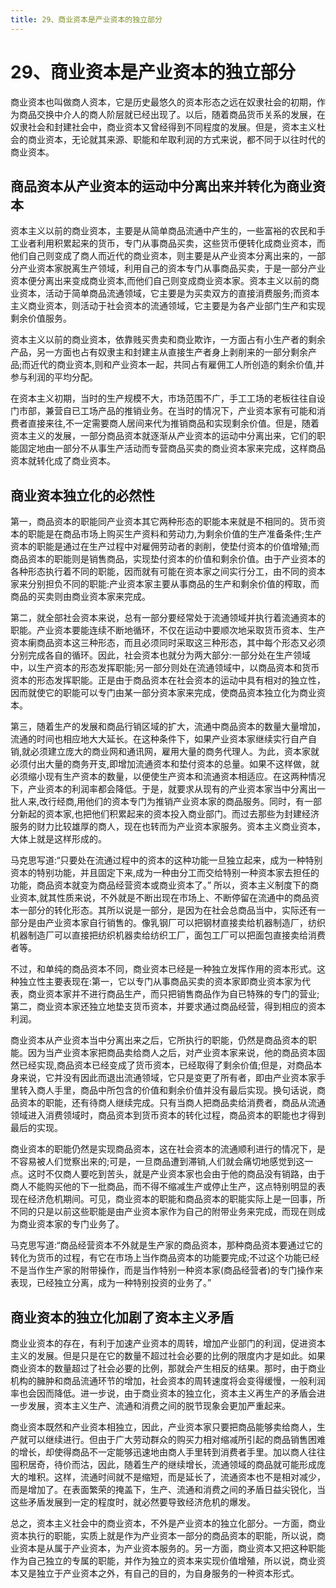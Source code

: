 ```yaml
---
title: 29、商业资本是产业资本的独立部分
---
```

# 29、商业资本是产业资本的独立部分

商业资本也叫做商人资本，它是历史最悠久的资本形态之远在奴隶社会的初期，作为商品交换中介人的商人阶层就已经出现了。以后，随着商品货币关系的发展，在奴隶社会和封建社会中，商业资本又曾经得到不同程度的发展。但是，资本主义杜会的商业资本，无论就其来源、职能和牟取利润的方式来说，都不同于以往时代的商业资本。

## 商品资本从产业资本的运动中分离出来并转化为商业资本

资本主义以前的商业资本，主要是从简单商品流通中产生的，一些富裕的农民和手工业者利用积累起来的货币，专门从事商品买卖，这些货币便转化成商业资本，而他们自己则变成了商人而近代的商业资本，则主要是从产业资本分离出来的，一部分产业资本家脱离生产领域，利用自己的资本专门从事商品买卖，于是一部分产业资本便分离出来变成商业资本,而他们自己则变成商业资本家。资本主义以前的商业资本，活动于简单商品流通领域，它主要是为买卖双方的直接消费服务;而资本主义商业资本，则活动于社会资本的流通领域，它主要是为各产业部门生产和实现剩余价值服务。

资本主义以前的商业资本，依靠贱买贵卖和商业欺诈，一方面占有小生产者的剩余产品，另一方面也占有奴隶主和封建主从直接生产者身上剥削来的一部分剩余产品;而近代的商业资本,则和产业资本一起，共同占有雇佣工人所创造的剩余价值,并参与利润的平均分配。

在资本主义初期，当时的生产规模不大，市场范围不广，手工工场的老板往往自设门市部，兼营自已工场产品的推销业务。在当时的情况下，产业资本家有可能和消费者直接来往,不一定需要商人居间来代为推销商品和实现剩余价值。但是，随着资本主义的发展，一部分商品资本就逐渐从产业资本的运动中分离出来，它们的职能固定地由一部分不从事生产活动而专营商品买卖的商业资本家来完成，这样商品资本就转化成了商业资本。

## 商业资本独立化的必然性

第一，商品资本的职能同产业资本其它两种形态的职能本来就是不相同的。货币资本的职能是在商品市场上购买生产资料和劳动力,为剩余价值的生产准备条件;生产资本的职能是通过在生产过程中对雇佣劳动者的剥削，使垫付资本的价值增殖;而商品资本的职能则是销售商品，实现垫付资本的价值和剩余价值。由于产业资本的各种形态执行着不同的职能，因而就有可能在资本家之间实行分工，由不同的资本家来分别担负不同的职能:产业资本家主要从事商品的生产和剩余价值的榨取，而商品的买卖则由商业资本家来完成。

第二，就全部社会资本来说，总有一部分要经常处于流通领域并执行着流通资本的职能。产业资本要能连续不断地循环，不仅在运动中要顺次地采取货币资本、生产资本瘌商品资本这三种形态，而且必须同时采取这三种形态，其中每个形态又必须分别完成各自的循环。因此，社会资本也就分为两大部分:一部分处在生产领域中，以生产资本的形态发挥职能;另一部分则处在流通领域中，以商品资本和货币资本的形态发挥职能。正是由于商品资本在社会资本的运动中具有相对的独立性，因而就使它的职能可以专门由某一部分资本家来完成，使商品资本独立化为商业资本。

第三，随着生产的发展和商品行销区域的扩大，流通中商品资本的数量大量增加，流通的时间也相应地大大延长。在这种条件下，如果产业资本家继续实行自产自销,就必须建立庞大的商业网和通讯网，雇用大量的商务代理人。为此，资本家就必须付出大量的商务开支,即增加流通资本和垫付资本的总量。如果不这样做，就必须缩小现有生产资本的数量，以便使生产资本和流通资本相适应。在这两种情况下，产业资本的利润率都会降低。于是，就要求从现有的产业资本家当中分离出一批人来,改行经商,用他们的资本专门为推销产业资本家的商品服务。同时，有一部分新起的资本家,也把他们积累起来的资本投入商业部门。而过去那些为封建经济服务的财力比较雄厚的商人，现在也转而为产业资本家服务。资本主义商业资本，大体上就是这样形成的。

马克思写道:“只要处在流通过程中的资本的这种功能一旦独立起来，成为一种特别资本的特别功能，并且固定下来,成为一种由分工而交给特别一种资本家去担任的功能，商品资本就变为商品经营资本或商业资本了。”
所以，资本主义制度下的商业资本,就其性质来说，不外就是不断出现在市场上、不断停留在流通中的商品资本一部分的转化形态。其所以说是一部分，是因为在社会总商品当中，实际还有一部分是由产业资本家自行销售的。像乳钢厂可以把钢材直接卖给机器制造厂，纺织机器制造厂可以直接把纺织机器卖给纺织工厂，面包工厂可以把面包直接卖给消费者等。

不过，和单纯的商品资本不同，商业资本已经是一种独立发挥作用的资本形式。这种独立性主要表现在:第一，它以专门从事商品买卖的资本家即商业资本家为代表，商业资本家并不进行商品生产，而只把销售商品作为自已特殊的专门的营业;第二，商业资本家还独立地垫支货币资本，并要求通过商品经营，得到相应的资本利润。

商业资本从产业资本当中分离出来之后，它所执行的职能，仍然是商品资本的职能。因为当产业资本家把商品卖给商人之后，对产业资本家来说，他的商品资本固然已经实现,商品资本已经变成了货币资本，已经取得了剩余价值;但是，对商品本身来说，它并没有因此而退出流通领域，它只是变更了所有者，即由产业资本家手里转入商人手里，商品中所包含的价值和剩余价值并没有最后实现。换句话说，商品资本的职能，还有待商人继续完成。只有当商人把商品卖给消费者，商品从流通领域进入消费领域时，商品资本到货币资本的转化过程，商品资本的职能也才得到最后的实现。

商业资本的职能仍然是实现商品资本，这在社会资本的流通顺利进行的情况下，是不容易被人们觉察出来的;可是，一旦商品遭到滞销,人们就会痛切地感觉到这一点。这时不仅商人要吃到苦头，就是产业资本家也会由于他的商品没有销路，由于商人不能购买他的下一批商品，而不得不缩减生产或停止生产，这点特别明显的表现在经济危机期间。可见，商业资本的职能和商品资本的职能实际上是一回事，所不同的只是以前这些职能是由产业资本家作为自己的附带业务来完成，而现在则成为商业资本家的专门业务了。

马克思写道:“商品经营资本不外就是生产家的商品资本，那种商品资本要通过它的转化为货币的过程，有它在市场上当作商品资本的功能要完成;不过这个功能已经不是当作生产家的附带操作，而是当作特别一种资本家(商品经营者)的专门操作来表现，已经独立分离，成为一种特别投资的业务了。”

## 商业资本的独立化加剧了资本主义矛盾

商业业资本的存在，有利于加速产业资本的周转，增加产业部门的利润，促进资本主义的发展。但是只是在它的数量不超过社会必要的比例的限度内才是如此。如果商业资本的数量超过了社会必要的比例，那就会产生相反的结果。那时，由于商业机构的臃肿和商品流通环节的增加，社会资本的周转速度将会变得缓慢，一般利润率也会因而降低。进一步说，由于商业资本的独立化，资本主义再生产的矛盾会进一步发展，资本主义生产、流通和消费之间的脱节现象会更加严重起来。

商业资本既然和产业资本相独立，因此，产业资本家只要把商品能够卖给商人，生产就可以继续进行。但由于广大劳动群众的购买力相对缩减所引起的商品销售困难的增长，却使得商品不一定能够迅速地由商人手里转到消费者手里。加以商人往往囤积居奇，待价而沽，因此，随着生产的继续增长，流通领域的商品就可能形成庞大的堆积。这样，流通时间就不是缩短，而是延长了，流通资本也不是相对减少，而是增加了。在表面繁荣的掩盖下，生产、流通和消费之间的矛盾日益尖锐化，当这些矛盾发展到一定的程度时，就必然要导致经济危机的爆发。

总之，资本主义社会中的商业资本，不外是产业资本的独立化部分。一方面，商业资本执行的职能，实质上就是作为产业资本一部分的商品资本的职能，所以说，商业资本是从属于产业资本，为产业资本服务的。另一方面，商业资本又把这种职能作为自己独立的专属的职能，并作为独立的资本来实现价值增殖，所以说，商业资本又是独立于产业资本之外，有自己的目的，为自身服务的一种资本形式。